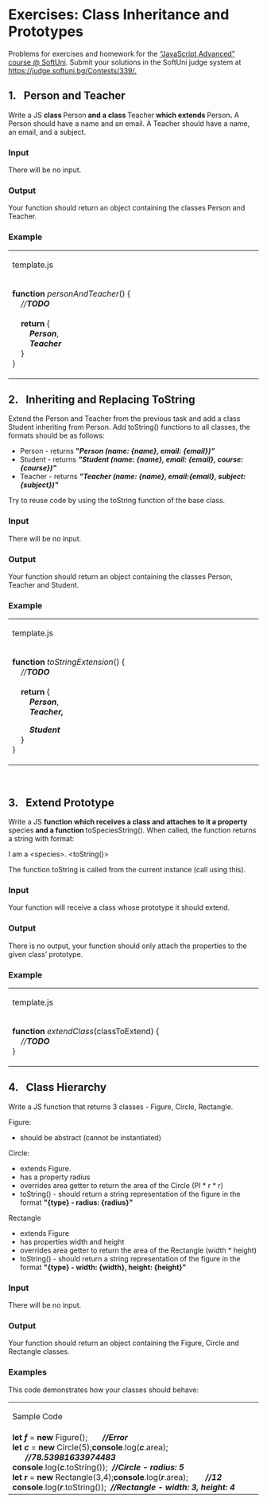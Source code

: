 <h1>Exercises: Class Inheritance and Prototypes</h1>
<p>Problems for exercises and homework for the <a href="https://softuni.bg/courses/javascript-advanced">&ldquo;JavaScript Advanced&rdquo; course @ SoftUni</a>. Submit your solutions in the SoftUni judge system at <a href="https://judge.softuni.bg/Contests/339/">https://judge.softuni.bg/Contests/339/.</a></p>
<h2>1.&nbsp;&nbsp; Person and Teacher</h2>
<p>Write a JS <strong>class </strong>Person<strong> and a class </strong>Teacher<strong> which extends </strong>Person<strong>.</strong> A Person should have a name and an email. A Teacher should have a name, an email, and a subject.</p>
<h3>Input</h3>
<p>There will be no input.</p>
<h3>Output</h3>
<p>Your function should return an object containing the classes Person and Teacher.</p>
<h3>Example</h3>
<table width="1388">
<tbody>
<tr>
<td width="1388">
<p>template.js</p>
</td>
</tr>
<tr>
<td width="1388">
<p><strong>function </strong><em>personAndTeacher</em>() {<br /> &nbsp;&nbsp;&nbsp; <em>//</em><strong><em>TODO<br /> <br /> &nbsp;&nbsp;&nbsp; </em></strong><strong>return </strong>{<br /> &nbsp;&nbsp;&nbsp;&nbsp;&nbsp;&nbsp;&nbsp; <strong><em>Person</em></strong>,<br /> &nbsp;&nbsp;&nbsp;&nbsp;&nbsp;&nbsp;&nbsp; <strong><em>Teacher<br /> &nbsp;&nbsp;&nbsp; </em></strong>}<br /> }</p>
</td>
</tr>
</tbody>
</table>
<h2>2.&nbsp;&nbsp; Inheriting and Replacing ToString</h2>
<p>Extend the Person and Teacher from the previous task and add a class Student inheriting from Person. Add toString() functions to all classes, the formats should be as follows:</p>
<ul>
<li>Person - returns <strong>"<em>Person (name: {name}, email: {email})"</em></strong></li>
<li>Student - returns <strong><em>"Student (name: {name}, email: {email}, course: {course})"</em></strong></li>
<li>Teacher - returns <strong><em>"Teacher (name: {name}, email:{email}, subject:{subject})"</em></strong></li>
</ul>
<p>Try to reuse code by using the toString function of the base class.</p>
<h3>Input</h3>
<p>There will be no input.</p>
<h3>Output</h3>
<p>Your function should return an object containing the classes Person, Teacher and Student.</p>
<h3>Example</h3>
<table width="1388">
<tbody>
<tr>
<td width="1388">
<p>template.js</p>
</td>
</tr>
<tr>
<td width="1388">
<p><strong>function </strong><em>toStringExtension</em>() {<br /> &nbsp;&nbsp;&nbsp; <em>//</em><strong><em>TODO<br /> <br /> &nbsp;&nbsp;&nbsp; </em></strong><strong>return </strong>{<br /> &nbsp;&nbsp;&nbsp;&nbsp;&nbsp;&nbsp;&nbsp; <strong><em>Person</em></strong>,<br /> &nbsp;&nbsp;&nbsp;&nbsp;&nbsp;&nbsp;&nbsp; <strong><em>Teacher,</em></strong></p>
<p><strong><em>&nbsp;&nbsp;&nbsp;&nbsp;&nbsp;&nbsp;&nbsp; Student<br /> &nbsp;&nbsp;&nbsp; </em></strong>}<br /> }</p>
</td>
</tr>
</tbody>
</table>
<p>&nbsp;</p>
<h2>3.&nbsp;&nbsp; Extend Prototype</h2>
<p>Write a JS <strong>function which receives a class and attaches to it a property </strong>species<strong> and a function </strong>toSpeciesString(). When called, the function returns a string with format:</p>
<p>I am a &lt;species&gt;. &lt;toString()&gt;</p>
<p>The function toString is called from the current instance (call using this).</p>
<h3>Input</h3>
<p>Your function will receive a class whose prototype it should extend.</p>
<h3>Output</h3>
<p>There is no output, your function should only attach the properties to the given class&rsquo; prototype.</p>
<h3>Example</h3>
<table width="1388">
<tbody>
<tr>
<td width="1388">
<p>template.js</p>
</td>
</tr>
<tr>
<td width="1388">
<p><strong>function </strong><em>extendClass</em>(classToExtend) {<br /> &nbsp;&nbsp;&nbsp; <em>//</em><strong><em>TODO</em></strong><br /> }</p>
</td>
</tr>
</tbody>
</table>
<h2>4.&nbsp;&nbsp; Class Hierarchy</h2>
<p>Write a JS function that returns 3 classes - Figure, Circle, Rectangle.</p>
<p>Figure:</p>
<ul>
<li>should be abstract (cannot be instantiated)</li>
</ul>
<p>Circle:</p>
<ul>
<li>extends Figure.</li>
<li>has a property radius</li>
<li>overrides area getter to return the area of the Circle (PI * r * r)</li>
<li>toString() - should return a string representation of the figure in the format <strong>"{type} - radius: {radius}"</strong></li>
</ul>
<p>Rectangle</p>
<ul>
<li>extends Figure</li>
<li>has properties width and height</li>
<li>overrides area getter to return the area of the Rectangle (width * height)</li>
<li>toString() - should return a string representation of the figure in the format <strong>"{type} - width: {width}, height: {height}"</strong></li>
</ul>
<h3>Input</h3>
<p>There will be no input.</p>
<h3>Output</h3>
<p>Your function should return an object containing the Figure, Circle and Rectangle classes.</p>
<h3>Examples</h3>
<p>This code demonstrates how your classes should behave:</p>
<table width="1376">
<tbody>
<tr>
<td width="1376">
<p>Sample Code</p>
</td>
</tr>
<tr>
<td width="1376"><strong>let </strong><strong><em>f </em></strong>= <strong>new </strong>Figure(); &nbsp;&nbsp;&nbsp;&nbsp;&nbsp;&nbsp;<strong><em>//Error</em></strong><em><br /> </em><strong>let </strong><strong><em>c </em></strong>= <strong>new </strong>Circle(5);<strong>console</strong>.log(<strong><em>c</em></strong>.area);&nbsp; &nbsp;&nbsp;&nbsp;&nbsp;&nbsp;&nbsp;<strong><em>//78.53981633974483</em></strong><br /> <strong>console</strong>.log(<strong><em>c</em></strong>.toString());&nbsp; <strong><em>//Circle - radius: 5</em></strong><em><br /> </em><strong>let </strong><strong><em>r </em></strong>= <strong>new </strong>Rectangle(3,4);<strong>console</strong>.log(<strong><em>r</em></strong>.area);&nbsp; &nbsp;&nbsp;&nbsp;&nbsp;&nbsp;&nbsp;<strong><em>//12</em></strong><br /> <strong>console</strong>.log(<strong><em>r</em></strong>.toString());&nbsp; <strong><em>//Rectangle - width: 3, height: 4</em></strong></td>
</tr>
</tbody>
</table>
<p>&nbsp;</p>